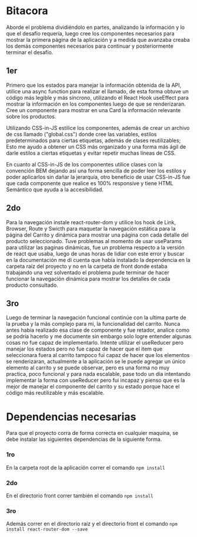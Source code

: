 # Bitacora
Aborde el problema dividiéndolo en partes,  analizando la información y lo que el desafío requería, luego cree los componentes necesarios para mostrar la primera página de la aplicación y a medida que avanzaba creaba los demás componentes necesarios para continuar y posteriormente terminar el desafío.

## 1er
Primero que los estados para manejar la información obtenida de la API, utilice una async function para realizar el llamado, de esta forma obtuve un código más legible y más síncrono, utilizando el React Hook useEffect para mostrar la información en los componentes luego de que se renderizaran.
Cree un componente para mostrar en una Card la información relevante sobre los productos.

Utilizando CSS-in-JS estilice los componentes, además de crear un archivo de css  llamado ("global.css") donde cree las variables, estilos predeterminados para ciertas etiquetas, además de clases reutilizables; Esto me ayudo a obtener un CSS más organizado y una forma más ágil de darle estilos a ciertas etiquetas y evitar repetir muchas líneas de CSS.

En cuanto al CSS-in-JS de los componentes utilice clases con la convención BEM dejando así una forma sencilla de poder leer los estilos y poder aplicarlos sin dañar la jerarquía, otro beneficio de usar CSS-in-JS fue que cada componente que realice es 100% responsive y tiene HTML Semántico que ayuda a la accesibilidad.
 
 ## 2do
 Para la navegación instale react-router-dom y utilice los hook de Link, Browser, Route y Swicth para maquetar la navegación estática para la página del Carrito y dinámica para mostrar una página con cada detalle del producto seleccionado.
 Tuve problemas al momento de usar useParams para utilizar las paginas dinámicas, fue un problema respecto a la versión de react que usaba, luego de unas horas de lidiar con este error y buscar en la documentación me di cuenta que había instalado la dependencia en la carpeta raíz del proyecto y no en la carpeta de front donde estaba trabajando una vez solventado el problema pude terminar de hacer funcionar la navegación dinámica para mostrar los detalles de cada producto consultado.

## 3ro
Luego de terminar la navegación funcional continúe con la ultima parte de la prueba y la más complejo para mi, la funcionalidad del carrito.
Nunca antes había realizado esa clase de componente y fue retador, analice como se podría hacerlo y me documente sin embargo solo logre entender algunas cosas no fue capaz de implementarlo.
Intente utilizar el useReducer pero manejar los estados pero no fue capaz de hacer que el item que seleccionara fuera al carrito tampoco fui capaz de hacer que los elementos se renderizaran, actualmente a la aplicación se le puede agregar un único elemento al carrito y se puede observar, pero es una forma no muy practica, poco funcional y para nada escalable, pase todo un día intentando implementar la forma con useReducer pero fui incapaz y pienso que es la mejor de manejar el componente del carrito  y su estado porque hace el código más reutilizable y más escalable.

# Dependencias necesarias
Para que el proyecto corra de forma correcta en cualquier maquina, se debe instalar las siguientes dependencias  de la siguiente forma.
### 1ro
En la carpeta root de la aplicación correr el comando `npm install`
### 2do
En el directorio front correr también el comando `npm install`
### 3ro
Además correr en el directorio raíz y el directorio front el comando `npm install react-router-dom --save`